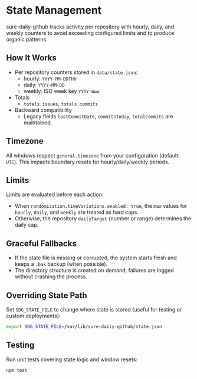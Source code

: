 # State Management

sure-daily-github tracks activity per repository with hourly, daily, and weekly counters to avoid exceeding configured limits and to produce organic patterns.

## How It Works

- Per repository counters stored in `data/state.json`:
  - hourly: `YYYY-MM-DDTHH`
  - daily: `YYYY-MM-DD`
  - weekly: ISO week key `YYYY-Www`
- Totals
  - `totals.issues`, `totals.commits`
- Backward compatibility
  - Legacy fields `lastCommitDate`, `commitsToday`, `totalCommits` are maintained.

## Timezone

All windows respect `general.timezone` from your configuration (default: `UTC`). This impacts boundary resets for hourly/daily/weekly periods.

## Limits

Limits are evaluated before each action:

- When `randomization.timeVariations.enabled: true`, the `max` values for `hourly`, `daily`, and `weekly` are treated as hard caps.
- Otherwise, the repository `dailyTarget` (number or range) determines the daily cap.

## Graceful Fallbacks

- If the state file is missing or corrupted, the system starts fresh and keeps a `.bak` backup (when possible).
- The directory structure is created on demand; failures are logged without crashing the process.

## Overriding State Path

Set `SDG_STATE_FILE` to change where state is stored (useful for testing or custom deployments):

```bash
export SDG_STATE_FILE=/var/lib/sure-daily-github/state.json
```

## Testing

Run unit tests covering state logic and window resets:

```bash
npm test
```

